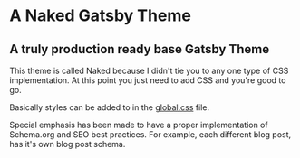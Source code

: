 # A Naked Gatsby Theme

## A truly production ready base Gatsby Theme

This theme is called Naked because I didn't tie you to any one type of CSS implementation. At this point you just need to add CSS and you're good to go.

Basically styles can be added to in the [global.css](/Users/david/Desktop/clients/1001teafacts/blog/src/styles/global.css) file.

Special emphasis has been made to have a proper implementation of Schema.org and SEO best practices. For example, each different blog post, has it's own blog post schema.
